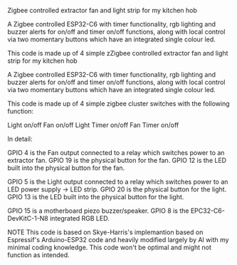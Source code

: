 Zigbee controlled extractor fan and light strip for my kitchen hob

A Zigbee controlled ESP32-C6 with timer functionality, rgb lighting and buzzer alerts for on/off and timer on/off functions, along with local control via two momentary buttons which have an integrated single colour led.

This code is made up of 4 simple zZigbee controlled extractor fan and light strip for my kitchen hob

A Zigbee controlled ESP32-C6 with timer functionality, rgb lighting and buzzer alerts for on/off and timer on/off functions, along with local control via two momentary buttons which have an integrated single colour led.

This code is made up of 4 simple zigbee cluster switches with the following function:

Light on/off Fan on/off Light Timer on/off Fan Timer on/off

In detail:

GPIO 4 is the Fan output connected to a relay which switches power to an extractor fan. GPIO 19 is the physical button for the fan. GPIO 12 is the LED built into the physical button for the fan.

GPIO 5 is the Light output connected to a relay which switches power to an LED power supply -> LED strip. GPIO 20 is the physical button for the light. GPIO 13 is the LED built into the physical button for the light.

GPIO 15 is a motherboard piezo buzzer/speaker. GPIO 8 is the EPC32-C6-DevKitC-1-N8 integrated RGB LED.

NOTE This code is based on Skye-Harris's implemantion based on Espressif's Arduino-ESP32 code and heavily modified largely by AI with my minimal coding knowledge. This code won't be optimal and might not function as intended.
